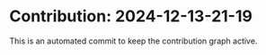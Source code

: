 # Contribution: 2024-12-13-21-19
This is an automated commit to keep the contribution graph active.

